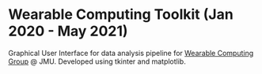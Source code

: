 # Wearable Computing Toolkit (Jan 2020 - May 2021)

Graphical User Interface for data analysis pipeline for [Wearable Computing Group](https://www.jasonforsyth.net/project/physical-therapy/) @ JMU. 
Developed using tkinter and matplotlib.


